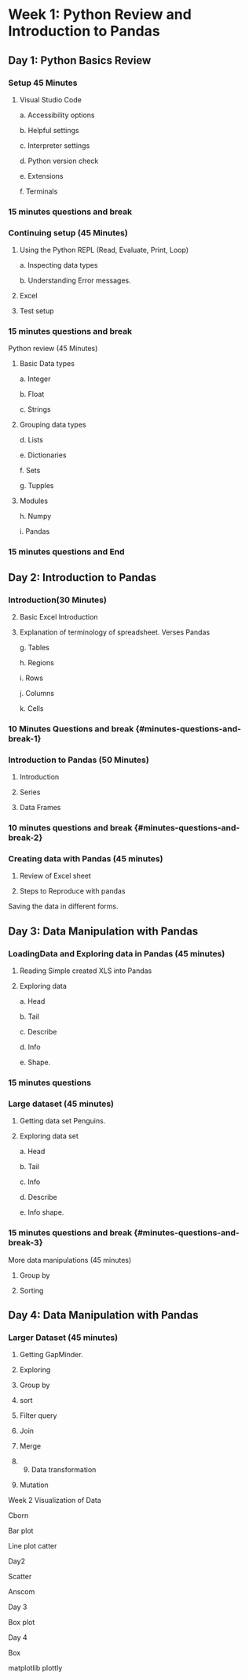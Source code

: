 Week 1: Python Review and Introduction to Pandas
================================================

Day 1: Python Basics Review
---------------------------

### Setup 45 Minutes

1.  Visual Studio Code

    a.  Accessibility options

    b.  Helpful settings

    c.  Interpreter settings

    d.  Python version check

    e.  Extensions

    f.  Terminals

### 15 minutes questions and break

### Continuing setup (45 Minutes) 

1.  Using the Python REPL (Read, Evaluate, Print, Loop)

    a.  Inspecting data types

    b.  Understanding Error messages.

2.  Excel

3.  Test setup

### 15 minutes questions and break

Python review (45 Minutes)

1.  Basic Data types

    a.  Integer

    b.  Float

    c.  Strings

2.  Grouping data types

    d.  Lists

    e.  Dictionaries

    f.  Sets

    g.  Tupples

3.  Modules

    h.  Numpy

    i.  Pandas

### 15 minutes questions and End

Day 2: Introduction to Pandas 
------------------------------

###  Introduction(30 Minutes)

2.  Basic Excel Introduction

3.  Explanation of terminology of spreadsheet. Verses Pandas

    g.  Tables

    h.  Regions

    i.  Rows

    j.  Columns

    k.  Cells

### 10 Minutes Questions and break {#minutes-questions-and-break-1}

### Introduction to Pandas (50 Minutes)

1.  Introduction

2.  Series

3.  Data Frames

### 10 minutes questions and break {#minutes-questions-and-break-2}

### Creating data with Pandas (45 minutes)

1.  Review of Excel sheet

2.  Steps to Reproduce with pandas

Saving the data in different forms.

Day 3: Data Manipulation with Pandas
------------------------------------

### LoadingData and Exploring data in Pandas (45 minutes)

1.  Reading Simple created XLS into Pandas

2.  Exploring data

    a.  Head

    b.  Tail

    c.  Describe

    d.  Info

    e.  Shape.

### 15 minutes questions

### Large dataset (45 minutes)

1.  Getting data set Penguins.

2.  Exploring data set

    a.  Head

    b.  Tail

    c.  Info

    d.  Describe

    e.  Info shape.

### 15 minutes questions and break {#minutes-questions-and-break-3}

More data manipulations (45 minutes)

1.  Group by

2.  Sorting

Day 4: Data Manipulation with Pandas
------------------------------------

### Larger Dataset (45 minutes)

1.  Getting GapMinder.

2.  Exploring

3.  Group by

4.  sort

5.  Filter query

6.  Join

7.  Merge

8.  9.  Data transformation

10. Mutation

Week 2 Visualization of Data

Cborn

Bar plot

Line plot catter

Day2

Scatter

Anscom

Day 3

Box plot

Day 4

Box

matplotlib plottly
